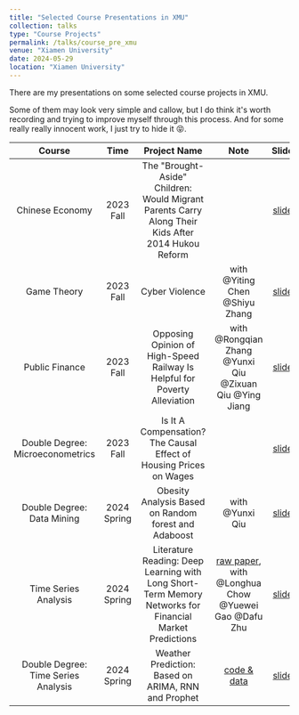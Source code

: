 ```yaml
---
title: "Selected Course Presentations in XMU"
collection: talks
type: "Course Projects"
permalink: /talks/course_pre_xmu
venue: "Xiamen University"
date: 2024-05-29
location: "Xiamen University"
---
```

There are my presentations on some selected course projects in XMU. 

Some of them may look very simple and callow, but I do think it's worth recording and trying to improve myself through this process. And for some really really innocent work, I just try to hide it 😝.


|         Course        |    Time     |                                            Project Name                                            |            Note                 |   Slides     | Report       |
|:---------------------:|:-----------:|:--------------------------------------------------------------------------------------------------:|:-------------------------------:|:------------:|:------------:|
|    Chinese Economy    | 2023 Fall   | The "Brought-Aside" Children: Would Migrant Parents Carry Along Their Kids After 2014 Hukou Reform |             | [slides](http://leahxqing.github.io/talks/coursefiles/ChineseEconomy_Slides.pdf) | [report](http://leahxqing.github.io/talks/coursefiles/ChineseEconomy_Report.pdf) |
|      Game Theory      | 2023 Fall   | Cyber Violence                                                                                     | with @Yiting Chen @Shiyu Zhang | [slides](http://leahxqing.github.io/talks/coursefiles/Game_Theory.pdf) |  No Report Here |
|   Public Finance      | 2023 Fall   | Opposing Opinion of High-Speed Railway Is Helpful for Poverty Alleviation                          | with @Rongqian Zhang @Yunxi Qiu @Zixuan Qiu @Ying Jiang | [slides](http://leahxqing.github.io/talks/coursefiles/PublicFinance.pdf) |  No Report Here |
| Double Degree: Microeconometrics | 2023 Fall |  Is It A Compensation? The Causal Effect of Housing Prices on Wages                       |                                 | [slides](http://leahxqing.github.io/talks/coursefiles/MicroEconoMetrics_Slides.pdf) | [report](http://leahxqing.github.io/talks/coursefiles/MicroEconoMetrics_Report.pdf) | 
| Double Degree: Data Mining | 2024 Spring | Obesity Analysis Based on Random forest and Adaboost                                          | with @Yunxi Qiu                  | [slides](http://leahxqing.github.io/talks/coursefiles/DataMining.pdf) |  No Report Here |
|  Time Series Analysis | 2024 Spring |  Literature Reading: Deep Learning with Long Short-Term Memory Networks for Financial Market Predictions  | [raw paper](https://www.sciencedirect.com/science/article/pii/S0377221717310652?via%3Dihub), with @Longhua Chow @Yuewei Gao @Dafu Zhu | [slides](http://leahxqing.github.io/talks/coursefiles/TSA.pdf) | No Report Here |  
| Double Degree: Time Series Analysis | 2024 Spring | Weather Prediction: Based on ARIMA, RNN and Prophet | [code & data](http://leahxqing.github.io/talks/coursefiles)  |  [slides](http://leahxqing.github.io/talks/coursefiles/DD_TSA_slides.pdf) |  [report](http://leahxqing.github.io/talks/coursefiles/DD_TSA_report.pdf) |
